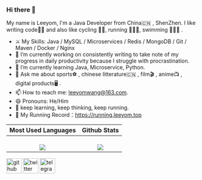 ### Hi there 👋
My name is Leeyom, I'm a Java Developer from China🇨🇳 , ShenZhen. 
I like writing code👨‍💻 and also like cycling 🚴‍♂️, running 🏃🏻‍♂️, swimming 🏊🏻‍♂️ .

- ⚔️ My Skills: Java / MySQL / Microservices / Redis / MongoDB / Git / Maven / Docker / Nginx
- 🔭 I’m currently working on consistently writing to take note of my progress in daily productivity because I struggle with procrastination. 
- 🌱 I’m currently learning Java, Microservice, Python. 
- 💬 Ask me about sports⚽️ , chinese litterature🇨🇳 , film🎬 , anime📺 , digital products🖥 . 
- 📫 How to reach me: leeyomwang@163.com. 
- 😄 Pronouns: He/Him 
- 🤩 keep learning, keep thinking, keep running.
- 🏃 My Running Record：https://running.leeyom.top

|                   **Most Used Languages**                    |                **Github Stats**                |
| :----------------------------------------------------------: | :----------------------------------------------------------: |
| <a href="https://github.com/superleeyom"><br/>  <img align="center" src="https://github-readme-stats.vercel.app/api/top-langs/?username=superleeyom&hide=javascript,html,css&hide_border=true&hide_title=true" /><br/></a> | <a href="https://github.com/superleeyom"><br/>  <img align="center" src="https://github-readme-stats.vercel.app/api?username=superleeyom&show_icons=true&count_private=true&include_all_commits=true&hide_border=true&hide_title=true" /><br/></a> |


[<img src='https://cdn.jsdelivr.net/npm/simple-icons@3.0.1/icons/github.svg' alt='github' height='40'>](https://github.com/superleeyom)  [<img src='https://cdn.jsdelivr.net/npm/simple-icons@3.0.1/icons/twitter.svg' alt='twitter' height='40'>](https://twitter.com/super_leeyom)  [<img src='https://cdn.jsdelivr.net/npm/simple-icons@3.0.1/icons/telegram.svg' alt='telegram' height='40'>](https://t.me/super_leeyom)
